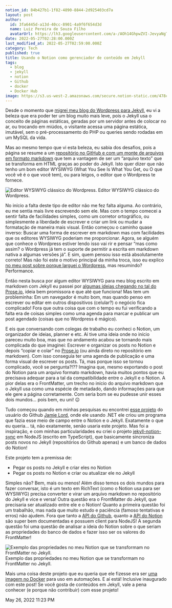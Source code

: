 ```yaml
---
notion_id: 84b427b1-1f82-4890-8844-2d925403cd7a
layout: post
author:
  id: 3fa6445d-a13d-40cc-8901-4a9f6f654d3d
  name: Luiz Pereira de Souza Filho
  avatarUrl: https://lh3.googleusercontent.com/a-/AOh14GhpwZVI-JevyaNgTdlrOT6YN20cI6V9Kxtq38Ij8AQ=s100
date: 2022-05-27T02:28:00.000Z
last_modified_at: 2022-05-27T02:59:00.000Z
category: Tech
published: true
title: Usando o Notion como gerenciador de conteúdo em Jekyll
tags:
  - blog
  - jekyll
  - notion
  - Github
  - docker
  - Docker Hub
image: https://s3.us-west-2.amazonaws.com/secure.notion-static.com/478cc05b-6b5a-497d-bca5-e4f4f29f9c36/notion-gerenciador.png?X-Amz-Algorithm=AWS4-HMAC-SHA256&X-Amz-Content-Sha256=UNSIGNED-PAYLOAD&X-Amz-Credential=AKIAT73L2G45EIPT3X45%2F20220527%2Fus-west-2%2Fs3%2Faws4_request&X-Amz-Date=20220527T030100Z&X-Amz-Expires=3600&X-Amz-Signature=4072325e6a7b5617e078294cbc00ea75ec66639b9271e185425d54bd6034f2ae&X-Amz-SignedHeaders=host&x-id=GetObject
---
```


Desde o momento que [migrei meu blog do Wordpress para Jekyll](https://luizsouza.com/2018/10/11/larguei-o-wordpress/), eu vi a beleza que era poder ter um blog muito mais leve, pois o Jekyll usa o conceito de páginas estáticas, geradas por um servidor antes de colocar no ar, ou trocando em miúdos, o visitante acessa uma página estática, imutável, sem o pré-processamento do PHP ou queries sendo rodadas em um MySQL da vida.

Mas ao mesmo tempo que vi esta beleza, eu sabia dos desafios, pois a página se resume a um [repositório no GitHub e com um monte de arquivos em formato markdown](https://github.com/lpsouza/lpsouza.github.io/tree/main/_posts) que tem a vantagem de ser um “arquivo texto” que se transforma em HTML graças ao poder do Jekyll. Isto quer dizer que não tenho um bom editor WYSIWYG (What You See Is What You Get, ou O que você vê é o que você tem), ou para leigos, o editor que o Wordpress te fornece.

![Editor WYSIWYG clássico do Wordpress.](https://s3.us-west-2.amazonaws.com/secure.notion-static.com/47812400-53fd-4a00-9846-0d7f9084ebad/wordpress-editor.png?X-Amz-Algorithm=AWS4-HMAC-SHA256&X-Amz-Content-Sha256=UNSIGNED-PAYLOAD&X-Amz-Credential=AKIAT73L2G45EIPT3X45%2F20220527%2Fus-west-2%2Fs3%2Faws4_request&X-Amz-Date=20220527T030101Z&X-Amz-Expires=3600&X-Amz-Signature=f7969a81ee5c2599a05dc207ef98b88efd60e53ba6824927377a2f0c7d336173&X-Amz-SignedHeaders=host&x-id=GetObject)
<span class="caption">Editor WYSIWYG clássico do Wordpress.</span>

No início a falta deste tipo de editor não me fez falta alguma. Ao contrário, eu me sentia mais livre escrevendo sem ele. Mas com o tempo comecei a sentir falta de facilidades simples, como um corretor ortográfico, ou simplesmente a liberdade de escrever e criar um link ou mudar a formatação de maneira mais visual. Então começou o caminho quase inverso: Buscar uma forma de escrever em markdown mas com facilidades que os editores WYSIWYG poderiam me proporcionar. Agora, se alguém que conhece o Wordpress estiver lendo isso vai rir e pensar “mas como assim? o Wordpress já tem o suporte de permitir a escrita em markdown nativa a algumas versões já”. E sim, quem pensou isso está absolutamente correto! Mas não foi este o motivo principal da minha troca, isso eu explico [no meu post sobre porque larguei o Wordpress](https://luizsouza.com/2018/10/11/larguei-o-wordpress/), mas resumindo? Performance.

Então nesta busca por algum editor WYSIWYG para meu blog escrito em markdown com Jekyll eu passei por [algumas ideias chegando no tal do Prose.io](https://luizsouza.com/2020/07/12/criando-posts-para-jekyll-usando-o-prose-io/), ideia bem promissora e que até que funciona! Mas tem um probleminha: Em um navegador é muito bom, mas quando penso em escrever ou editar em outros dispositivos (celular?) o negócio fica complicado! Fora que outra coisa que com o tempo eu fui verificando a falta era de coisas simples como uma agenda para marcar e publicar um post agendado (coisas que no Wordpress é mágico).

E eis que conversando com colegas de trabalho eu conheci o Notion, um organizador de ideias, planner e etc. Aí tive uma ideia onde no início pareceu muito boa, mas que no andamento acabou se tornando mais complicada do que imaginei: Escrever e organizar os posts no Notion e depois “copiar e colar” no [Prose.io](http://Prose.io) (ou ainda direto no repositório em markdown). Com isso conseguia ter uma agenda de publicação e uma forma visual de escrever os posts. Tá, mas porque isso se tornou complicado, você se pergunta?!?? Imagina que, mesmo exportando o post do Notion para um arquivo formato markdown, havia muitos pontos que eu precisava adequar para a tal da compatibilidade entre o Jekyll e o Notion. A pior delas era o FrontMatter, um trecho no início do arquivo markdown que o Jekyll usa como uma espécie de metadado, dando informações para que ele gere a página corretamente. Com seria bom se eu pudesse unir esses dois mundos… pois bem, eu uni! 😉

Tudo começou quando em minhas pesquisas eu encontrei [esse projeto](https://github.com/jamie-lord/NotionToJekyll) do usuário do Github [Jamie Lord](https://github.com/jamie-lord), onde ele usando .NET ele criou um programa que fazia esse meio de campo entre o Notion e o Jekyll. Exatamente o que eu queria… tá, não exatamente, senão usaria este projeto. Mas foi a inspiração, e com minhas particularidades eu criei o projeto [jekyll-notion-sync](https://github.com/lpsouza/jekyll-notion-sync) em NodeJS (escrito em TypeScript), que basicamente sincroniza posts novos no Jekyll (repositórios do Github apenas) e um banco de dados do Notion!

Este projeto tem a premissa de:

- Pegar os posts no Jekyll e criar eles no Notion
- Pegar os posts no Notion e criar ou atualizar ele no Jekyll

Simples não? Bem, mais ou menos! Além disso temos os dois mundos para fazer conversar, isto é um texto em RichText (como o Notion usa para ser WYSIWYG) precisa converter e virar um arquivo markdown no repositório do Jekyll e vice e versa! Outra questão era o FrontMatter do Jekyll, que precisaria ser atualizado entre ele e o Notion! Quanto a primeira questão foi um trabalhão, mas nada que muito estudo e paciência (famoso tentativas e erros) não ajudem. Fora que tanto a [API do Github](https://docs.github.com/en/rest), quanto a [API do Notion](https://developers.notion.com/) são super bem documentadas e possuem client para NodeJS! A segunda questão foi uma questão de analisar a ideia do Notion sobre o que seriam as propriedades do banco de dados e fazer isso ser os valores do FrontMatter!

![Exemplo das propriedades no meu Notion que se transformam no FrontMatter no Jekyll.](https://s3.us-west-2.amazonaws.com/secure.notion-static.com/1d0e953d-5703-40af-ab88-e95168fb9aa5/propriedades-notion.png?X-Amz-Algorithm=AWS4-HMAC-SHA256&X-Amz-Content-Sha256=UNSIGNED-PAYLOAD&X-Amz-Credential=AKIAT73L2G45EIPT3X45%2F20220527%2Fus-west-2%2Fs3%2Faws4_request&X-Amz-Date=20220527T030101Z&X-Amz-Expires=3600&X-Amz-Signature=ab9192c8d3555e4a234f7d477de904c3ea394122fe5e31aadb5029e9bf5fadf8&X-Amz-SignedHeaders=host&x-id=GetObject)
<span class="caption">Exemplo das propriedades no meu Notion que se transformam no FrontMatter no Jekyll.</span>

Mais uma coisa deste projeto que eu queria que ele fizesse era ser [uma imagem no Docker](https://hub.docker.com/r/lpsouza/jekyll-notion-sync) para uso em automações. E aí está! Inclusive inaugurado com este post! Se você gosta de conteúdos em Jekyll, vale a pena conhecer (e porque não contribuir) com esse projeto!

May 26, 2022 11:23 PM

